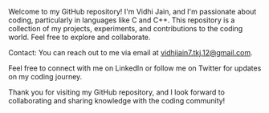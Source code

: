 Welcome to my GitHub repository! I'm Vidhi Jain, and I'm passionate about coding, particularly in languages like C and C++. This repository is a collection of my projects, experiments, and contributions to the coding world. Feel free to explore and collaborate.
 
 
Contact:
You can reach out to me via email at vidhijain7.tkj.12@gmail.com.

Feel free to connect with me on LinkedIn or follow me on Twitter for updates on my coding journey.

Thank you for visiting my GitHub repository, and I look forward to collaborating and sharing knowledge with the coding community!
<!---
vidhijain95/vidhijain95 is a ✨ special ✨ repository because its `README.md` (this file) appears on your GitHub profile.
You can click the Preview link to take a look at your changes.
--->
